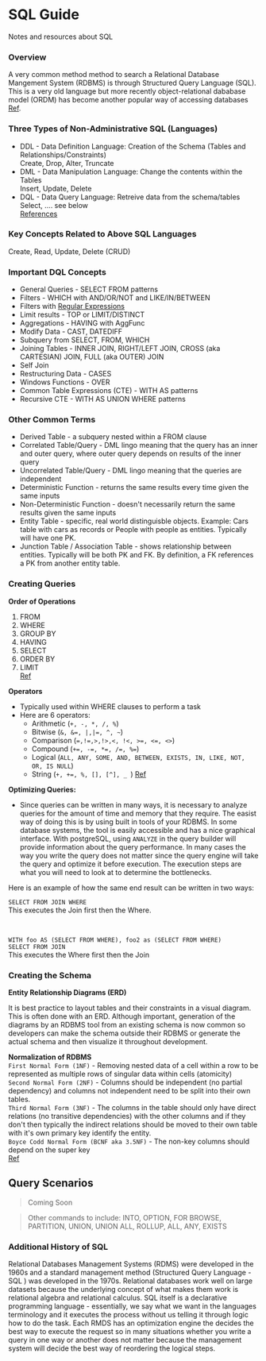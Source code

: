 # SQL Guide
Notes and resources about SQL  

###  Overview
A very common method method to search a Relational Database Mangement System (RDBMS) is through Structured Query Language (SQL).  This is a very old language but more recently object-relational dababase model (ORDM) has become another popular way of accessing databases [Ref](https://www.techopedia.com/definition/8714/object-relational-database-ord).  

### Three Types of Non-Administrative SQL (Languages)
- DDL - Data Definition Language:  Creation of the Schema (Tables and Relationships/Constraints)  
        Create, Drop, Alter, Truncate  
- DML - Data Manipulation Language: Change the contents within the Tables  
        Insert, Update, Delete  
- DQL - Data Query Language: Retreive data from the schema/tables  
        Select, .... see below  
[References](https://www.guru99.com/sql-commands-dbms-query.html)  


### Key Concepts Related to Above SQL Languages
Create, Read, Update, Delete (CRUD)  

### Important DQL Concepts
* General Queries - SELECT FROM patterns
* Filters - WHICH with AND/OR/NOT and LIKE/IN/BETWEEN
* Filters with [Regular Expressions](https://www.postgresql.org/docs/current/functions-matching.html)
* Limit results - TOP or LIMIT/DISTINCT
* Aggregations - HAVING with AggFunc
* Modify Data - CAST, DATEDIFF
* Subquery from SELECT, FROM, WHICH
* Joining Tables - INNER JOIN, RIGHT/LEFT JOIN, CROSS (aka CARTESIAN) JOIN, FULL (aka OUTER) JOIN
* Self Join
* Restructuring Data - CASES
* Windows Functions - OVER
* Common Table Expressions (CTE) - WITH AS patterns
* Recursive CTE - WITH AS UNION WHERE patterns

### Other Common Terms
* Derived Table - a subquery nested within a FROM clause
* Correlated Table/Query - DML lingo meaning that the query has an inner and outer query, where outer query depends on results of the inner query
* Uncorrelated Table/Query - DML lingo meaning that the queries are independent  
* Deterministic Function - returns the same results every time given the same inputs
* Non-Deterministic Function - doesn't necessarily return the same results given the same inputs  
* Entity Table - specific, real world distinguisble objects.  Example:  Cars table with cars as records or People with people as entities.  Typically will have one PK.
* Junction Table / Association Table - shows relationship between entities.  Typically will be both PK and FK.  By definition, a FK references a PK from another entity table.
### Creating Queries

**Order of Operations**  
1.  FROM
1.  WHERE
1.  GROUP BY
1.  HAVING
1.  SELECT
1.  ORDER BY
1.  LIMIT  
[Ref](https://www.sisense.com/blog/sql-query-order-of-operations/)

**Operators**
* Typically used within WHERE clauses to perform a task
* Here are 6 operators:
    * Arithmetic (`+, -, *, /, %`)
    * Bitwise (`&, &=, |,|=, ^, ~`)
    * Comparison (`=,!=,>,!>,<, !<, >=, <=, <>`)
    * Compound (`+=, -=, *=, /=, %=`)
    * Logical (`ALL, ANY, SOME, AND, BETWEEN, EXISTS, IN, LIKE, NOT, OR, IS NULL`)
    * String (`+, +=, %, [], [^], _ `)
[Ref](https://www.dataquest.io/blog/sql-operators/)

**Optimizing Queries:**  
- Since queries can be written in many ways, it is necessary to analyze queries for the amount of time and memory that they require.  The easist way of doing this is by using built in tools of your RDBMS.  In some database systems, the tool is easily accessible and has a nice graphical interface.  With postgreSQL, using `ANALYZE` in the query builder will provide information about the query performance.  In many cases the way you write the query does not matter since the query engine will take the query and optimize it before execution.  The execution steps are what you will need to look at to determine the bottlenecks.  

Here is an example of how the same end result can be written in two ways:   

`SELECT FROM JOIN WHERE`  
This executes the Join first then the Where.  
  
<br>  

`WITH foo AS (SELECT FROM WHERE), foo2 as (SELECT FROM WHERE)`    
`SELECT FROM JOIN`  
This executes the Where first then the Join  

### Creating the Schema  

**Entity Relationship Diagrams (ERD)**  

It is best practice to layout tables and their constraints in a visual diagram.  This is often done with an ERD.  Although important, generation of the diagrams by an RDBMS tool from an existing schema is now common so developers can make the schema outside their RDBMS or generate the actual schema and then visualize it throughout development.  

**Normalization of RDBMS**  
`First Normal Form (1NF)` -  Removing nested data of a cell within a row to be represented as multiple rows of singular data within cells (atomicity)  
`Second Normal Form (2NF)` - Columns should be independent (no partial dependency) and columns not independent need to be split into their own tables.  
`Third Normal Form (3NF)` - The columns in the table should only have direct relations (no transitive dependencies) with the other columns and if they don't then typically the indirect relations should be moved to their own table with it's own primary key identify the entity.  
`Boyce Codd Normal Form (BCNF aka 3.5NF)` - The non-key columns should depend on the super key  
[Ref](https://www.simplilearn.com/tutorials/sql-tutorial/what-is-normalization-in-sql)  



## Query Scenarios  

> Coming Soon  

> Other commands to include:  INTO, OPTION, FOR BROWSE, PARTITION, UNION, UNION ALL, ROLLUP, ALL, ANY, EXISTS  

### Additional History of SQL  
Relational Databases Management Systems (RDMS) were developed in the 1960s and a standard management method (Structured Query Language - SQL ) was developed in the 1970s.  Relational databases work well on large datasets because the underlying concept of what makes them work is relational algebra and relational calculus.  SQL itself is a declarative programming language - essentially, we say what we want in the languages terminology and it executes the process without us telling it through logic how to do the task.  Each RMDS has an optimization engine the decides the best way to execute the request so in many situations whether you write a query in one way or another does not matter because the management system will decide the best way of reordering the logical steps.